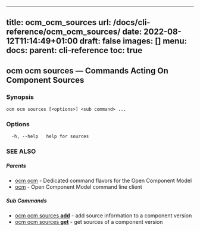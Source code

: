 
---
title: ocm_ocm_sources
url: /docs/cli-reference/ocm_ocm_sources/
date: 2022-08-12T11:14:49+01:00
draft: false
images: []
menu:
  docs:
    parent: cli-reference
toc: true
---
## ocm ocm sources &mdash; Commands Acting On Component Sources

### Synopsis

```
ocm ocm sources [<options>] <sub command> ...
```

### Options

```
  -h, --help   help for sources
```

### SEE ALSO

##### Parents

* [ocm ocm](ocm_ocm.md)	 - Dedicated command flavors for the Open Component Model
* [ocm](ocm.md)	 - Open Component Model command line client


##### Sub Commands

* [ocm ocm sources <b>add</b>](ocm_ocm_sources_add.md)	 - add source information to a component version
* [ocm ocm sources <b>get</b>](ocm_ocm_sources_get.md)	 - get sources of a component version

